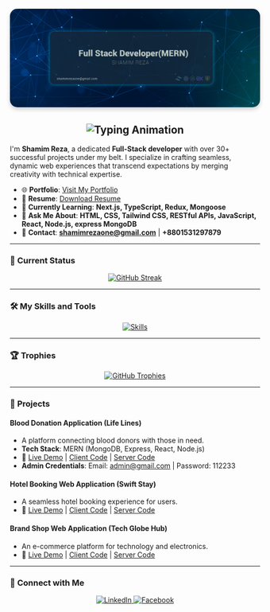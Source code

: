 <p align="center">
  <a href="https://www.linkedin.com/in/shamim--reza/">
    <img src="https://raw.githubusercontent.com/Shamimreza82/Shamimreza82/main/2.jpg" alt="GitHub Streak" style="border-radius: 15px; box-shadow: 0 4px 8px rgba(0, 0, 0, 0.2);" />
  </a>
</p>
<h2 align="center">
  <img src="https://readme-typing-svg.herokuapp.com?font=Fira+Code&size=28&pause=1000&color=00000&width=500&lines=Full-Stack+Web+Developer(MERN)" alt="Typing Animation">
</h2>
<!--<h5 align="center">-->
<!--  <img src="https://readme-typing-svg.herokuapp.com?font=Fira+Code&size=18&pause=1000&color=FFA500&width=435&lines=Building+Dynamic+Digital+Experiences+with+MERN+Stack+Mastery!" alt="Typing Animation">-->


I'm **Shamim Reza**, a dedicated **Full-Stack developer** with over 30+ successful projects under my belt. I specialize in crafting seamless, dynamic web experiences that transcend expectations by merging creativity with technical expertise.

- 🌐 **Portfolio**: [Visit My Portfolio](https://rezadev.netlify.app/)
- 📜 **Resume**: [Download Resume](https://drive.google.com/file/d/1XZtNig0BWS7tcagVPGSxK9rPCvcP2mEe/view?usp=sharing)
- 🌱 **Currently Learning**: **Next.js, TypeScript, Redux, Mongoose**
- 💬 **Ask Me About**: **HTML, CSS, Tailwind CSS, RESTful APIs, JavaScript, React, Node.js, express MongoDB**
- 📧 **Contact**: **shamimrezaone@gmail.com** | **+8801531297879**

---

### 🚀 **Current Status**

<p align="center">
  <a href="https://git.io/streak-stats">
    <img src="https://github-readme-streak-stats.herokuapp.com?user=Shamimreza82&theme=green-nur&hide_border=true&border_radius=4&card_width=507&ring=B5C7C1&background=001031&border=002C6D&stroke=004A5D&fire=EB5454" alt="GitHub Streak" />
  </a>
</p>

---

### 🛠️ **My Skills and Tools**

<p align="center">
  <a href="https://skillicons.dev">
    <img src="https://skillicons.dev/icons?i=html,css,tailwind,bootstrap,javascript,react,nodejs,express,mongodb,git,vercel,firebase,vscode,github" alt="Skills" style="animation: bounce 2s infinite;">
  </a>
</p>

---

### 🏆 **Trophies**

<p align="center">
  <a href="https://github.com/ryo-ma/github-profile-trophy">
    <img src="https://github-profile-trophy.vercel.app/?username=Shamimreza82&theme=dracula&margin-w=15" alt="GitHub Trophies" />
  </a>
</p>

---

### 🌟 **Projects**

#### Blood Donation Application (Life Lines)
- A platform connecting blood donors with those in need.
- **Tech Stack**: MERN (MongoDB, Express, React, Node.js)
- 🔗 [Live Demo](https://blood-donation-28936.web.app) | [Client Code](https://github.com/Shamimreza82/Blood-donation-app-client) | [Server Code](https://github.com/Shamimreza82/Blood-donation-app-server)
- **Admin Credentials**: Email: admin@gmail.com | Password: 112233

#### Hotel Booking Web Application (Swift Stay)
- A seamless hotel booking experience for users.
- 🔗 [Live Demo](https://swiftstay-931f1.web.app) | [Client Code](https://github.com/Shamimreza82/swift-stay-hotel-booking-app-client) | [Server Code](https://github.com/Shamimreza82/swift-stay-hotel-booking-app-server)

#### Brand Shop Web Application (Tech Globe Hub)
- An e-commerce platform for technology and electronics.
- 🔗 [Live Demo](https://brand-shop-af581.web.app) | [Client Code](https://github.com/Shamimreza82/brand-shop-client-A10) | [Server Code](https://github.com/Shamimreza82/brand-shop-server-A10)

---

### 🤝 **Connect with Me**

<div align="center">
  <a href="https://www.linkedin.com/in/shamim--reza/" target="_blank">
    <img src="https://img.shields.io/badge/linkedin-%231E77B5.svg?&style=for-the-badge&logo=linkedin&logoColor=white" alt="LinkedIn">
  </a>
  <a href="https://www.facebook.com/rezshamim67/" target="_blank">
    <img src="https://img.shields.io/badge/facebook-%232E87FB.svg?&style=for-the-badge&logo=facebook&logoColor=white" alt="Facebook">
  </a>
</div>






